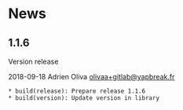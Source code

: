 # News


## 1.1.6

Version release

2018-09-18	Adrien Oliva <olivaa+gitlab@yapbreak.fr>

	* build(release): Prepare release 1.1.6
	* build(version): Update version in library
